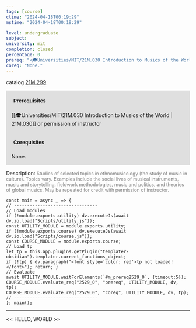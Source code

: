 ```yaml
---
tags: [course]
ctime: "2024-04-18T00:19:29"
mstime: "2024-04-18T00:19:29"

level: undergraduate
subject: 
university: mit
completion: closed
percentage: 0
prereq: "<🎓Universities/MIT/21M.030 Introduction to Musics of the World> or permission of instructor"
coreq: "None."
---
```


catalog [21M.299](http://student.mit.edu/catalog/m21Ma.html#21M.299)

<span style="display: block; padding: 15px; background-color: rgb(100, 100, 100, 0.2);"><font id="m_prereq2529_0" style="display: block; font-family: Arial, sans-serif; font-weight: bold; padding: 5px">Prerequisites</font><br><span id="prereq2529_0">[[🎓Universities/MIT/21M.030 Introduction to Musics of the World | 21M.030]] or permission of instructor</span></span>
<span style="display: block; padding: 15px; background-color: rgb(100, 100, 100, 0.2);"><font id="m_coreq2529_0" style="display: block; font-family: Arial, sans-serif; font-weight: bold; padding: 5px">Corequisites</font><br><span id="coreq2529_0">None.</span></span>

<font style="">Description:</font>
<font style="color: grey; font-size: 0.8rem;">Studies of selected topics in ethnomusicology (the study of music in culture). Topics vary. Examples include the social lives of musical instruments, music and storytelling, fieldwork methodologies, music and politics, and theories of global musics. May be repeated for credit with permission of instructor.</font>

```dataviewjs
const main = async _ => {
// --------------------------------
// Load modules
if (!module.exports.utility) dv.executeJs(await dv.io.load("Scripts/utility.js"));
const UTILITY_MODULE = module.exports.utility;
if (!module.exports.course) dv.executeJs(await dv.io.load("Scripts/course.js"));
const COURSE_MODULE = module.exports.course;
// Load tp
let tp = this.app.plugins.getPlugin("templater-obsidian").templater.current_functions_object;
if (!tp) { dv.paragraph("<font style='color: red'>tp not loaded!</font>"); return; }
// Evaluate
await UTILITY_MODULE.waitForElements(`#m_prereq2529_0`, {timeout:5});
COURSE_MODULE.evaluate_req("2529_0", "prereq", UTILITY_MODULE, dv, tp);
COURSE_MODULE.evaluate_req("2529_0", "coreq", UTILITY_MODULE, dv, tp);
// --------------------------------
}; main();
```

---

<< HELLO, WORLD >>
